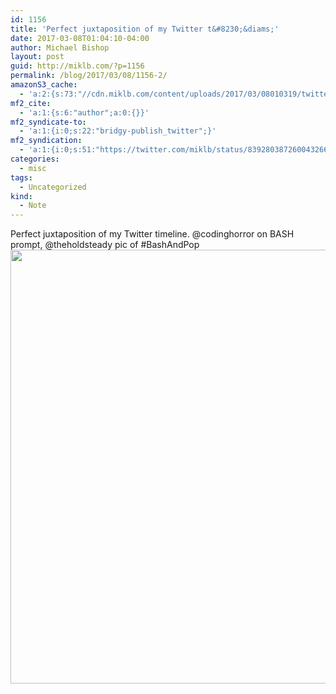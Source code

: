 ```yaml
---
id: 1156
title: 'Perfect juxtaposition of my Twitter t&#8230;&diams;'
date: 2017-03-08T01:04:10-04:00
author: Michael Bishop
layout: post
guid: http://miklb.com/?p=1156
permalink: /blog/2017/03/08/1156-2/
amazonS3_cache:
  - 'a:2:{s:73:"//cdn.miklb.com/content/uploads/2017/03/08010319/twitter_juxtapostion.png";i:1157;s:60:"//miklb.com/content/uploads/2017/03/twitter_juxtapostion.png";i:1157;}'
mf2_cite:
  - 'a:1:{s:6:"author";a:0:{}}'
mf2_syndicate-to:
  - 'a:1:{i:0;s:22:"bridgy-publish_twitter";}'
mf2_syndication:
  - 'a:1:{i:0;s:51:"https://twitter.com/miklb/status/839280387260043266";}'
categories:
  - misc
tags:
  - Uncategorized
kind:
  - Note
---
```

Perfect juxtaposition of my Twitter timeline. @codinghorror on BASH prompt, @theholdsteady pic of #BashAndPop <img src="http://miklb.com/content/uploads/2017/03/twitter_juxtapostion.png" alt="" width="537" height="694" class="u-photo aligncenter size-full wp-image-1157" />